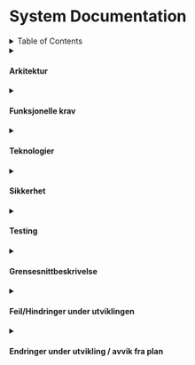 # System Documentation

<details>
  <summary>Table of Contents</summary>
  <ul>
    <li>
      <details>
          <summary><a href="#about-the-project">About The Project</a></summary>
        <ul>
          <li><a href="#built-with">Built With</a></li>
        </ul>
      </details>
    </li>
    <li>
      <a href="#getting-started">Getting Started</a>
      <ul>
        <li><a href="#prerequisites">Prerequisites</a></li>
        <li><a href="#installation">Installation</a></li>
      </ul>
    </li>
  </ul>
</details>


<details>
  <summary><h4>Arkitektur</h4></summary>
    
- [Layout](https://www.figma.com/file/Tx8VgFlesvwddki1t5iBjc/Handleliste?type=design&node-id=0%3A1&mode=design&t=GO6XAJTYVCoCmlUx-1)
- [Tabellstruktur](https://drawsql.app/teams/arvid/diagrams/tabellstruktur)

  <details>
    <summary><h5>Views:</h5></summary>
  
    <table>
          <tr>
            <th>View Navn</th>
            <th>Beskrivelse</th>
            <th>Kode</th>
          </tr>
          <tr>
            <td></td>
            <td></td>
            <td>
             <img
                src=""
                width="48"
              />
            </td>
          </tr>
        </table>
      </details>
  </details>
<details>
  <summary><h4>Funksjonelle krav</h4></summary>
    
- Mulighet for registrering og innlogging for brukere.
- Støtte for flere lister.
- Må være lett for brukeren å vite hva som er handlet, og hva som gjenstår.
</details>
<details>
  <summary><h4>Teknologier</h4></summary>
    
- Appframe 365 (NT)
- [Bootstrap](https://getbootstrap.com/docs/5.0/getting-started/introduction/)
- [Bootstrap Icons](https://icons.getbootstrap.com)
- Vue
- ArkDashboard Database (for bilder)
</details>
<details>
  <summary><h4>Sikkerhet</h4></summary>
    
Sikkerhet er løst ved hjelp av Appframe roller og moduler.
Bruker får tildelt en rolle. Rollen er koblet til en egen modul som da gir brukeren tilgang til appen(e) og tabellene.
![image](https://github.com/ArvidWedtstein/Fagproove/assets/71834553/0a9f2864-7bc9-4ea0-9a3f-412339a1ea1f)
![image](https://github.com/ArvidWedtstein/Fagproove/assets/71834553/8647a516-2559-4f8b-9969-6d4cdfa02892)

For tilgangsstyring så er sql triggere brukt.<br>
Disse sørger for at ikke hvem som helst får lov å legge til, oppdatere eller slette rader.

<table>
        <tr>
          <th>Tabell</th>
          <th>Regler Insert</th>
          <th>Regler Update</th>
          <th>Regler Delete</th>
          <th>Bilder</th>
        </tr>
        <tr>
          <td>atbl_ArvidWedtstein_Goods</td>
          <td>
            Kun brukere som har tabellen i permissiontables får lov å slette/redigere/legge til her.
          </td>
          <td>
            Kun brukere som har tabellen i permissiontables får lov å slette/redigere/legge til her.
          </td>
          <td>
            Kun brukere som har tabellen i permissiontables får lov å slette/redigere/legge til her.
          </td>
          <td>
           <img
              src="https://github.com/ArvidWedtstein/Fagproove/assets/71834553/2873e437-e421-4458-9430-ba7c4a84ec3e"
              width="48"
            />
            <img
              src="https://github.com/ArvidWedtstein/Fagproove/assets/71834553/633879f7-b9e1-4496-aa92-c3ce4f9fac41"
              width="48"
            />
            <img
              src="https://github.com/ArvidWedtstein/Fagproove/assets/71834553/d2f2a337-c603-4263-8f64-2d90ffae3293"
              width="48"
            />
          </td>
        </tr>
        <tr>
          <td>atbl_ArvidWedtstein_ShoppingLists</td>
          <td>
          <p>
            Kun brukere som har tabellen i permissiontables får lov å legge til her.
          </p>
          </td>
          <td>
          <p>
            For oppdatering så må du eie handelisten som oppdateres, eller ha fått den tildelt i tillegg til å ha tilgang til å gjøre endringer her.<br>
          </p>
          </td>
          <td>
          <p>
            For å slette må du eie handelisten.
          </p>
          </td>
          <td>
           <img
              src="https://github.com/ArvidWedtstein/Fagproove/assets/71834553/f6b4e821-d8fc-4dd1-9c82-d10f34640797"
              width="48"
            />
            <img
              src="https://github.com/ArvidWedtstein/Fagproove/assets/71834553/ad05a4e4-7203-4428-a7f2-cc4725b8f09c"
              width="48"
            />
            <img
              src="https://github.com/ArvidWedtstein/Fagproove/assets/71834553/a336b9dd-d08b-4f91-85e5-c8fed418ea0c"
              width="48"
            />
          </td>
        </tr>
        <tr>
          <td>atbl_ArvidWedtstein_ShoppingListsItems</td>
          <td>
           For å kunne legge til her må brukeren være en del av handelisten eller fått den tildelt og i tillegg ha tilgang til å gjøre endringer.<br>
          </td>
           <td>
            For å kunne legge til her må brukeren være en del av handelisten eller fått den tildelt og i tillegg ha tilgang til å gjøre endringer.<br>
          </td>
           <td>
           For å kunne legge til her må brukeren være en del av handelisten eller fått den tildelt og i tillegg ha tilgang til å gjøre endringer gjennom permissiontables
          </td>
          <td>
           <img
              src="https://github.com/ArvidWedtstein/Fagproove/assets/71834553/45b96cc2-70db-4237-a26c-0cdef9045487"
              width="48"
            />
            <img
              src="https://github.com/ArvidWedtstein/Fagproove/assets/71834553/fafacb52-2b96-49e8-b5f6-2cbed1a1b3c2"
              width="48"
            />
            <img
              src="https://github.com/ArvidWedtstein/Fagproove/assets/71834553/dbb916e3-f86d-4276-bc18-7009d7eeaead"
              width="48"
            />
          </td>
        </tr>
        <tr>
          <td>atbl_ArvidWedtstein_ShoppingListsSharedWith</td>
          <td>
            Bare brukere som eier handelisten kan dele den videre.
          </td>
          <td>
             Bare brukere som eier handelisten kan oppdatere hvem som skal kunne se den.
          </td>
          <td>
            Bare brukere som eier handelisten kan fjerne delte folk.
          </td>
          <td>
           <img
              src="https://github.com/ArvidWedtstein/Fagproove/assets/71834553/235ab8bc-1b15-440f-98cb-6d934c7adefd"
              width="48"
            />
            <img
              src="https://github.com/ArvidWedtstein/Fagproove/assets/71834553/07b90565-1e37-436d-812c-8bcbdfb9be80"
              width="48"
            />
            <img
              src="https://github.com/ArvidWedtstein/Fagproove/assets/71834553/dac51ae5-5540-4e60-bdb5-f7a31f3c0a78"
              width="48"
            />
          </td>
        </tr>
      </table>
</details>
<details>
  <summary><h4>Testing</h4></summary>
    
For å sikre kvalitet på appen(e), har jeg laget en [Testrapport](https://github.com/ArvidWedtstein/Fagproove/blob/main/Test_Report.md) der jeg har gått over funksjonene i appen.

</details>
<details>
  <summary><h4>Grensesnittbeskrivelse</h4></summary>

- For beskrivelse hvordan applikasjonen brukes se:
  [Brukerveiledning](https://github.com/ArvidWedtstein/Fagproove/wiki)

- Under finner du beskrivelse av funksjonaliteten sammen med litt kode:

    <details>
      <summary>
        <h5>Hoved Side</h5>
      </summary>
      <table>
        <tr>
          <th>Funksjoner</th>
          <th>Beskrivelse</th>
          <th>Kode</th>
          <th>Bilder</th>
        </tr>
        <tr>
          <td>Opprette ny handleliste</td>
          <td>
          <p>
            Her vil bruker kunne opprette ny handeliste. <br>
            Rett er løst med å kalle på en funksjon med -1 index for å lage ny rad. (Bilde 1).<br>
            Funksjonen setter da indeksen på datasourcen til indeksen fra parameteren og setter CreateNewRef verdien til true.<br>
            Indeksen settes for å kunne redigere rett rad i modalen eller for at den ikke skal vise en annen verdi når en lager ny liste siden denne funksjonen brukes til å både opprette og redigere handeliste (bilde 2). <br>
            CreateNewRef brukes for å justere på modal tittel og lagringsknappen avhengig om bruker skal opprette eller redigere (bilde 3).
          </p>
          </td>
          <td>
          <img
              src="https://github.com/ArvidWedtstein/Fagproove/assets/71834553/b947ce12-290c-414b-aceb-fc4d5aa65b3e"
              width="48"
            />
            <img
              src="https://github.com/ArvidWedtstein/Fagproove/assets/71834553/a666985a-2cd5-4afc-b32b-540a0de20924"
              width="48"
            />
            <img
              src="https://github.com/ArvidWedtstein/Fagproove/assets/71834553/188f3c55-8baa-47da-bdc3-b784847bae06"
              width="48"
            />
          </td>
          <td>
            <img
              src="https://github.com/ArvidWedtstein/Fagproove/assets/71834553/0e7025e5-3653-4cb3-8b30-7a2a24dc85a4"
              width="48"
            />
            <img
              src="https://github.com/ArvidWedtstein/Fagproove/assets/71834553/54504e25-327b-41a7-882f-655ba58521e8"
              width="48"
            />
            <img
              src="https://github.com/ArvidWedtstein/Fagproove/assets/71834553/084497fa-64c4-493d-aafb-babf1261a1c2"
              width="48"
            />
            <img
              src="https://github.com/ArvidWedtstein/Fagproove/assets/71834553/3012eb71-ba13-4c74-b8fb-398c4d633f3f"
              width="48"
            />
          </td>
        </tr>
        <tr>
          <td>Redigere handleliste</td>
          <td>
            Redigering av handeliste gjøres gjennom en dropdown meny (bilde 1).<br>
            Denne kaller på samme funksjon som når en lager ny handeliste, bare med indeksen til nåværende rad (bilde 2).<br>
            En modal med mulighet for å redigere navn og delte personer åpnes (se bilde 3). 
          </td>
          <td>
          <img
              src="https://github.com/ArvidWedtstein/Fagproove/assets/71834553/d2a2591d-0be2-4e27-aac4-cd32a208e47c"
              width="48"
            />
            <img
              src="https://github.com/ArvidWedtstein/Fagproove/assets/71834553/a1588061-4658-4a0f-85db-fd64211f927e"
              width="48"
            />
            <img
              src="https://github.com/ArvidWedtstein/Fagproove/assets/71834553/277a1761-802b-46fe-b010-97547a613129"
              width="48"
            />
          </td>
          <td>
            <img
              src="https://github.com/ArvidWedtstein/Fagproove/assets/71834553/c78bce06-b51e-4664-81ce-bd59797676a3"
              width="48"
            />
            <img
              src="https://github.com/ArvidWedtstein/Fagproove/assets/71834553/8222b7f4-1c07-43ef-8bef-5bc514e5ea5d"
              width="48"
            />
            <img
              src="https://github.com/ArvidWedtstein/Fagproove/assets/71834553/8142659b-ea2f-407b-89db-227c635bb02d"
              width="48"
            />
            <img
              src="https://github.com/ArvidWedtstein/Fagproove/assets/71834553/8142659b-ea2f-407b-89db-227c635bb02d"
              width="48"
            />
          </td>
        </tr>
        <tr>
          <td>Slette handeliste.</td>
          <td>
            Sletting av handeliste foregår gjennom en dropdown (samme som brukes for å redigere) (se bilde 1).<br>
            Delete knappen i dropdownen trigger en funksjon osm ber brukeren bekrefte sletting av handelisten (for å unngå sletting med uhell) (se bilde 2).<br>
            Trykker brukeren ok, så slettes raden fra tabellen.
          </td>
          <td>
  <img
              src="https://github.com/ArvidWedtstein/Fagproove/assets/71834553/377a9857-79cc-4322-a4a0-c5ecb75644b6"
              width="48"
            />
            <img
              src="https://github.com/ArvidWedtstein/Fagproove/assets/71834553/67751d22-9a94-4328-8964-02af906f9d53"
              width="48"
            />
  </td>
          <td>
            <img
              src="https://github.com/ArvidWedtstein/Fagproove/assets/71834553/2026915c-2eee-4520-a18f-eef57390b681"
              width="48"
            />
            <img
              src="https://github.com/ArvidWedtstein/Fagproove/assets/71834553/368ee55d-433a-406a-beb4-25cb107fde52"
              width="48"
            />
          </td>
          <td>
            <img
              src="https://github.com/ArvidWedtstein/Fagproove/assets/71834553/a6c8d8d0-d0f5-442b-b6fe-e8bd493b8ca7"
              width="48"
            />
            <img
              src="https://github.com/ArvidWedtstein/Fagproove/assets/71834553/2e6a912c-9351-4d41-b9ca-5c3db071880f"
              width="48"
            />
          </td>
        </tr>
        <tr>
          <td>Søkefelt</td>
          <td>
            Til søkefelt brukte jeg SearchInput componenten til appframe rammeverket.<br>
            Når inputen i søkefeltet endres kjøres en funksjon som setter filterobject på søkekolonnen til handeliste datasourcen.
            Søkekolonnen er de relevante feltene joinet sammen til en string i MyShoppingLists viewet.
          </td>
          <td>
            <img
              src="https://github.com/ArvidWedtstein/Fagproove/assets/71834553/8fff3a3c-fce1-4247-9530-26d6cb5f4d3e"
              width="48"
            />
            <img
              src="https://github.com/ArvidWedtstein/Fagproove/assets/71834553/3db02a23-8c26-461e-a683-aff983e289e2"
              width="48"
            />
            <img
              src="https://github.com/ArvidWedtstein/Fagproove/assets/71834553/7ec1ebcd-7f0e-4cec-b43a-c8d1913ba65f"
              width="48"
            />
          </td>
          <td>
            <img
              src="https://github.com/ArvidWedtstein/Fagproove/assets/71834553/426b1b4a-5bb8-4d6c-8fc1-97fad9141e97"
              width="48"
            />
            <img
              src="https://github.com/ArvidWedtstein/Fagproove/assets/71834553/30559206-592f-462b-8441-84e3257efa27"
              width="48"
            />
            <img
              src="https://github.com/ArvidWedtstein/Fagproove/assets/71834553/80db6e94-da5f-4ca3-9350-a78abedfdefe"
              width="48"
            />
            <img
              src="https://github.com/ArvidWedtstein/Fagproove/assets/71834553/15f7fd52-8bae-4999-9229-c197d30e443e"
              width="48"
            />
          </td>
        </tr>
      </table>
    </details>

  <details>
    <summary><h5>Detalje Side</h5></summary>

    <table>
        <tr>
          <th>Funksjoner</th>
          <th>Beskrivelse</th>
          <th>Kode</th>
          <th>Bilder</th>
        </tr>
      <tr>
          <td>Legge til ny vare</td>
          <td></td>
          <td></td>
          <td> 
            <img src="https://github.com/ArvidWedtstein/Fagproove/assets/71834553/794e30d6-f025-4296-a0a2-8878ea04a12d" width="48">
            <img src="https://github.com/ArvidWedtstein/Fagproove/assets/71834553/0ef658d4-e8b8-4df6-8b88-b097a37a6557" width="48">
            <img src="https://github.com/ArvidWedtstein/Fagproove/assets/71834553/001e2abb-622e-46b2-a9d7-73f106f259be" width="48">
            <img src="https://github.com/ArvidWedtstein/Fagproove/assets/71834553/f5d89137-e652-418d-9598-49f97575d48a" width="48">
            <img src="https://github.com/ArvidWedtstein/Fagproove/assets/71834553/70cf9d8f-06ce-4e38-b09f-c6258b86815b" width="48">
          </td>
        </tr>
       <tr>
          <td>Opprette ny vare</td>
          <td>Brukeren skal kunne opprette ny vare ved å trykke på "create new item" checkboksen i ny vare dialogen. Brukeren skal ha kunne skrive inn navnet på ønsket vare og så fortsette som vanlig. Varen skal da være tilgjengelig når brukeren legger til nye varer i senere tid.</td>
          <td></td>
          <td> 
            <img src="https://github.com/ArvidWedtstein/Fagproove/assets/71834553/3f8ff043-5961-44b8-8969-75f6c5df0484" width="48">
            <img src="https://github.com/ArvidWedtstein/Fagproove/assets/71834553/2e29d3e4-8319-43f1-aa28-33f82ddd0710" width="48">
            <img src="https://github.com/ArvidWedtstein/Fagproove/assets/71834553/7c938445-fc65-4476-b621-dadf76a5af80" width="48">
          </td>
        </tr>
      <tr>
          <td>Redigere vare</td>
          <td>Brukeren skal kunne redigere antall, vare og enhet ved redigering av varen.</td>
          <td></td>
          <td> 
            <img src="https://github.com/ArvidWedtstein/Fagproove/assets/71834553/fe44796c-b47b-494f-9720-36e0c9161fa7" width="48">
            <img src="https://github.com/ArvidWedtstein/Fagproove/assets/71834553/524b598d-c5c1-49a2-a428-5cc9658e9cec" width="48"> 
            <img src="https://github.com/ArvidWedtstein/Fagproove/assets/71834553/8d7dc36f-94e0-4e04-b9d0-c9bc0b49225f" width="48"> 
            <img src="https://github.com/ArvidWedtstein/Fagproove/assets/71834553/7da88d81-49fe-45a5-877e-37998d11e0c3" width="48">
          </td>
        </tr>
      <tr>
          <td>Slette vare</td>
          <td>Brukeren skal kunne slette valgt vare via "3-dotter" menyen</td>
          <td></td>
          <td> 
            <img src="https://github.com/ArvidWedtstein/Fagproove/assets/71834553/18d328e2-fa31-42ca-b42e-5b08ca6cedbc" width="48">
            <img src="https://github.com/ArvidWedtstein/Fagproove/assets/71834553/08a8ef3b-9db0-4db7-a592-ac501fd50c32" width="48">
          </td>
        </tr>
      <tr>
          <td>Krysse ut vare</td>
          <td>Brukeren skal kunne krysse ut vare og så få oppdatert handelistestatusen i footeren. Vis itemet er eneste i kategorien, skal kategorien slås sammen.</td>
          <td></td>
          <td> 
            <img src="https://github.com/ArvidWedtstein/Fagproove/assets/71834553/f4a798c0-711a-4199-878d-78d342929465" width="48">
            <img src="https://github.com/ArvidWedtstein/Fagproove/assets/71834553/93ec77d6-1ec6-45ef-b2bd-affaf94be0f6" width="48">
            <img src="https://github.com/ArvidWedtstein/Fagproove/assets/71834553/9f209cdd-3ab1-4e06-bd91-6ca5cda77e0a" width="48">
          </td>
        </tr>
         <tr>
          <td>Søkefelt</td>
          <td>
            Til søkefelt brukte jeg SearchInput componenten til appframe rammeverket (se bilde 1).<br>
            Når inputen i søkefeltet endres kjøres en funksjon som setter filterobject på søkekolonnen til handeliste datasourcen. (se bilde 2)<br>
            Søkekolonnen er de relevante feltene fra Goods tabellen joinet sammen til en string som en computed column (se bilde 3).<br>
            Denne kolonnen er videre joinet med andre relevante felt fra ShoppingListsItems tabellen (se bilde 4).
          </td>
          <td>
            <img src="https://github.com/ArvidWedtstein/Fagproove/assets/71834553/e8c5e29f-f5d3-43db-8f13-b9095579308c" width="48">
            <img src="https://github.com/ArvidWedtstein/Fagproove/assets/71834553/c9ce4ff5-95ab-450c-974e-bed835144a77" width="48">
            <img src="https://github.com/ArvidWedtstein/Fagproove/assets/71834553/ba1b8179-46b6-4d4f-a1b4-b71f72bccbab" width="48">
            <img src="https://github.com/ArvidWedtstein/Fagproove/assets/71834553/87a1a057-7b47-4dcf-b021-e4c50b8919d8" width="48">
          </td>
          <td> 
            <img src="https://github.com/ArvidWedtstein/Fagproove/assets/71834553/24c3e900-6529-4ddc-99ee-e0eab7b8b71b" width="48">
            <img src="https://github.com/ArvidWedtstein/Fagproove/assets/71834553/e2bf7d70-0551-4f91-b462-f8b691f79545" width="48">
            <img src="https://github.com/ArvidWedtstein/Fagproove/assets/71834553/7e1f8586-4a40-4050-b0bf-63563da6b091" width="48">
            <img src="https://github.com/ArvidWedtstein/Fagproove/assets/71834553/c01e2f6e-e70e-4d76-9808-39d82fb18b30" width="48">
            <img src="https://github.com/ArvidWedtstein/Fagproove/assets/71834553/9255288f-3d3a-4cde-8c74-4705dacd3406" width="48">
          </td>
        </tr>
    </table>
    </details> 
  </details>
  <details>
  <summary><h4>Feil/Hindringer under utviklingen</h4></summary>

</details>
  <details>
  <summary><h4>Endringer under utvikling / avvik fra plan</h4></summary>

</details>
